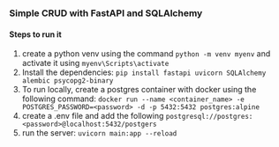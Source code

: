 ### Simple CRUD with FastAPI and SQLAlchemy

#### Steps to run it
1. create a python venv  using the command `python -m venv myenv` and activate it using `myenv\Scripts\activate`
2. Install the dependencies: `pip install fastapi uvicorn SQLAlchemy alembic psycopg2-binary`
3. To run locally, create a postgres container with docker using the following command: `docker run --name <container_name> -e POSTGRES_PASSWORD=<password> -d -p 5432:5432 postgres:alpine`
4. create a .env file and add the following `postgresql://postgres:<password>@localhost:5432/postgers`
5. run the server: `uvicorn main:app --reload`

